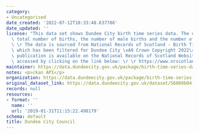 ```yaml
---
category:
- Uncategorised
date_created: '2022-07-12T10:33:48.637786'
date_updated: ''
license: "This data set shows Dundee City birth time series data. The data shows the\
  \ total number of births, the number of male births and the number of female births.\r\
  \ \r The data is sourced from National Records of Scotland - Birth Time Series Data\
  \ which has been filtered for Dundee City \xA9 Crown Copyright 2022\r \r The full\
  \ publication is available on the National Records of Scotland Website and can be\
  \ accessed by clicking on the link below: \r \r https://www.nrscotland.gov.uk/statistics-and-data/statistics/statistics-by-theme/vital-events/births/births-time-series-data"
maintainer: https://data.dundeecity.gov.uk/package/birth-time-series-data
notes: <p>ckan API</p>
organization: https://data.dundeecity.gov.uk/package/birth-time-series-data
original_dataset_link: https://data.dundeecity.gov.uk/dataset/56089b04-30ec-4585-ba15-93b4468f0a6f/resource/719d65cf-4c51-45bc-b4e3-b68b5fc078aa/download/nrs_dundee_birthtimeseries_1991_2021.csv
records: null
resources:
- format: ''
  name: ''
  url: '2019-01-31T11:15:22.498179'
schema: default
title: Dundee City Council
---
```

